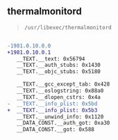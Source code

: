 ## thermalmonitord

> `/usr/libexec/thermalmonitord`

```diff

-1981.0.10.0.0
+1981.0.10.0.1
   __TEXT.__text: 0x56794
   __TEXT.__auth_stubs: 0x1430
   __TEXT.__objc_stubs: 0x5180

   __TEXT.__gcc_except_tab: 0x428
   __TEXT.__oslogstring: 0x88a0
   __TEXT.__dlopen_cstrs: 0x4a
-  __TEXT.__info_plist: 0x5bd
+  __TEXT.__info_plist: 0x5b3
   __TEXT.__unwind_info: 0x1120
   __DATA_CONST.__auth_got: 0xa30
   __DATA_CONST.__got: 0x588

```

